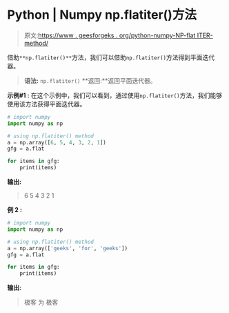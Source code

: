 # Python | Numpy np.flatiter()方法

> 原文:[https://www . geesforgeks . org/python-numpy-NP-flat ITER-method/](https://www.geeksforgeeks.org/python-numpy-np-flatiter-method/)

借助`**np.flatiter()**`方法，我们可以借助`np.flatiter()`方法得到平面迭代器。

> **语法:** `np.flatiter()`
> **返回:**返回平面迭代器。

**示例#1 :**
在这个示例中，我们可以看到，通过使用`np.flatiter()`方法，我们能够使用该方法获得平面迭代器。

```py
# import numpy
import numpy as np

# using np.flatiter() method
a = np.array([6, 5, 4, 3, 2, 1])
gfg = a.flat

for items in gfg:
    print(items)
```

**输出:**

> 6
> 5
> 4
> 3
> 2
> 1

**例 2 :**

```py
# import numpy
import numpy as np

# using np.flatiter() method
a = np.array(['geeks', 'for', 'geeks'])
gfg = a.flat

for items in gfg:
    print(items)
```

**输出:**

> 极客
> 为
> 极客